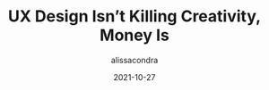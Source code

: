 ---
author: alissacondra
date: 2021-10-27
hidden: true
publisher: uxdesigncc
tags:
  - user-experience
  - meta
target_url: https://uxdesign.cc/ux-design-isnt-killing-creativity-money-is-3c5e03f3d833
title: UX Design Isn’t Killing Creativity, Money Is
---
